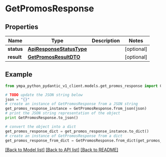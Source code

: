 # GetPromosResponse


## Properties
Name | Type | Description | Notes
------------ | ------------- | ------------- | -------------
**status** | [**ApiResponseStatusType**](ApiResponseStatusType.md) |  | [optional] 
**result** | [**GetPromosResultDTO**](GetPromosResultDTO.md) |  | [optional] 

## Example

```python
from ympa_python_pydantic_v1_client.models.get_promos_response import GetPromosResponse

# TODO update the JSON string below
json = "{}"
# create an instance of GetPromosResponse from a JSON string
get_promos_response_instance = GetPromosResponse.from_json(json)
# print the JSON string representation of the object
print GetPromosResponse.to_json()

# convert the object into a dict
get_promos_response_dict = get_promos_response_instance.to_dict()
# create an instance of GetPromosResponse from a dict
get_promos_response_from_dict = GetPromosResponse.from_dict(get_promos_response_dict)
```
[[Back to Model list]](../README.md#documentation-for-models) [[Back to API list]](../README.md#documentation-for-api-endpoints) [[Back to README]](../README.md)


